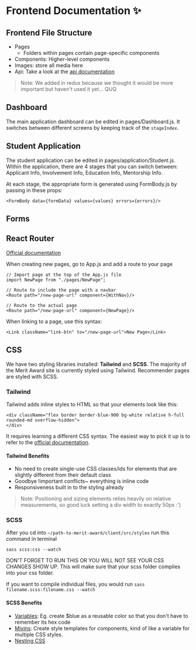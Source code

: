 # Frontend Documentation ✨

## Frontend File Structure

* Pages
    * Folders within pages contain page-specific components
* Components: Higher-level components
* Images: store all media here
* Api: Take a look at the [api documentation](../backend/api.md)

> Note: We added in redux because we thought it would be more important but haven't used it yet... QUQ

## Dashboard

The main application dashboard can be edited in pages/Dashboard.js. It switches between different screens by keeping track of the `stageIndex`.

## Student Application

The student application can be edited in pages/application/Student.js. Within the application, there are 4 stages that you can switch between: Applicant Info, Involvement Info, Education Info, Mentorship Info.

At each stage, the appropriate form is generated using FormBody.js by passing in these props:

`<FormBody data={formData} values={values} errors={errors}/>`

## Forms


## React Router

[Official documentation](https://reactrouter.com/web/guides/quick-start)

When creating new pages, go to App.js and add a route to your page

```
// Import page at the top of the App.js file
import NewPage from "./pages/NewPage";

// Route to include the page with a navbar
<Route path="/new-page-url" component={WithNav}/>

// Route to the actual page
<Route path="/new-page-url" component={NewPage}/>
```

When linking to a page, use this syntax:

`<Link className="link-btn" to="/new-page-url">New Page</Link>`

## CSS

We have two styling libraries installed: **Tailwind** and **SCSS**. The majority of the Merit Award site is currently styled using Tailwind. Recommender pages are styled with SCSS.

### Tailwind

Tailwind adds inline styles to HTML so that your elements look like this:

```
<div className="flex border border-blue-900 bg-white relative h-full rounded-md overflow-hidden">
</div>
```

It requires learning a different CSS syntax. The easiest way to pick it up is to refer to the [official documentation](https://tailwindcss.com/docs).

#### Tailwind Benefits

* No need to create single-use CSS classes/ids for elements that are slightly different from their default class
* Goodbye !important conflicts~ everything is inline code
* Responsiveness built in to the styling already

> Note: Positioning and sizing elements relies heavily on relative measurements, so good luck setting a div width to exactly 50px :')

### SCSS

After you cd into `~/path-to-merit-award/client/src/styles` run this command in terminal

`sass scss:css --watch`

DON'T FORGET TO RUN THIS OR YOU WILL NOT SEE YOUR CSS CHANGES SHOW UP. This will make sure that your scss folder compiles into your css folder.

If you want to compile individual files, you would run `sass filename.scss:filename.css --watch`

#### SCSS Benefits

* [Variables](https://sass-lang.com/documentation/variables): Eg. create $blue as a reusable color so that you don't have to remember its hex code
* [Mixins](https://sass-lang.com/documentation/at-rules/mixin): Create style templates for components, kind of like a variable for multiple CSS styles.
* [Nesting CSS](https://sass-lang.com/documentation/style-rules#nesting)
